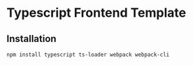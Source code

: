 # Typescript Frontend Template

## Installation

```
npm install typescript ts-loader webpack webpack-cli
```
